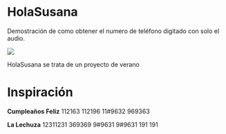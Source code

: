 # HolaSusana
Demostración de como obtener el numero de teléfono digitado con solo el audio.

![](https://viapais.cdncimeco.com/media/cache/resolve/vertical_small/https://viapais.com.ar/files/2019/11/20191121150913_40287521_0_body.jpg)

HolaSusana se trata de un proyecto de verano


# Inspiración

**Cumpleaños Feliz**
112163
112196
11#9632
969363

**La Lechuza**
12311231
369369
9#9631 9#9631
191 191

